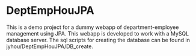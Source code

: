 # DeptEmpHouJPA
This is a demo project for a dummy webapp of department-employee management using JPA.
This webapp is developed to work with a MySQL database server. The sql scripts for creating the database can be found in jyhou/DeptEmpHouJPA/DB_create.

